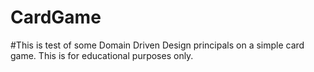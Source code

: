 # CardGame

#This is test of some Domain Driven Design principals on a simple card game. This is for educational purposes only.